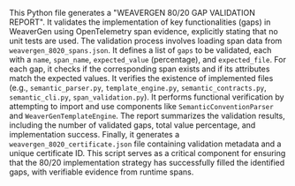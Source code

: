 This Python file generates a "WEAVERGEN 80/20 GAP VALIDATION REPORT".
It validates the implementation of key functionalities (gaps) in WeaverGen using OpenTelemetry span evidence, explicitly stating that no unit tests are used.
The validation process involves loading span data from `weavergen_8020_spans.json`.
It defines a list of `gaps` to be validated, each with a `name`, `span_name`, `expected_value` (percentage), and `expected_file`.
For each gap, it checks if the corresponding span exists and if its attributes match the expected values.
It verifies the existence of implemented files (e.g., `semantic_parser.py`, `template_engine.py`, `semantic_contracts.py`, `semantic_cli.py`, `span_validation.py`).
It performs functional verification by attempting to import and use components like `SemanticConventionParser` and `WeaverGenTemplateEngine`.
The report summarizes the validation results, including the number of validated gaps, total value percentage, and implementation success.
Finally, it generates a `weavergen_8020_certificate.json` file containing validation metadata and a unique certificate ID.
This script serves as a critical component for ensuring that the 80/20 implementation strategy has successfully filled the identified gaps, with verifiable evidence from runtime spans.